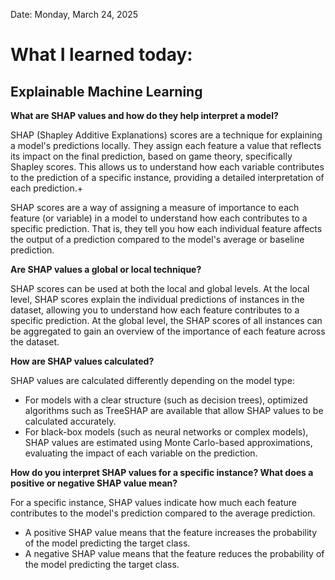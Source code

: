 Date: Monday, March 24, 2025

# What I learned today:

## Explainable Machine Learning

**What are SHAP values and how do they help interpret a model?**

SHAP (Shapley Additive Explanations) scores are a technique for explaining a model's predictions locally. They assign each feature a value that reflects its impact on the final prediction, based on game theory, specifically Shapley scores. This allows us to understand how each variable contributes to the prediction of a specific instance, providing a detailed interpretation of each prediction.+

SHAP scores are a way of assigning a measure of importance to each feature (or variable) in a model to understand how each contributes to a specific prediction. That is, they tell you how each individual feature affects the output of a prediction compared to the model's average or baseline prediction.

**Are SHAP values ​​a global or local technique?**

SHAP scores can be used at both the local and global levels. At the local level, SHAP scores explain the individual predictions of instances in the dataset, allowing you to understand how each feature contributes to a specific prediction. At the global level, the SHAP scores of all instances can be aggregated to gain an overview of the importance of each feature across the dataset.

**How are SHAP values ​​calculated?**

SHAP values ​​are calculated differently depending on the model type:

* For models with a clear structure (such as decision trees), optimized algorithms such as TreeSHAP are available that allow SHAP values ​​to be calculated accurately.
* For black-box models (such as neural networks or complex models), SHAP values ​​are estimated using Monte Carlo-based approximations, evaluating the impact of each variable on the prediction.

**How do you interpret SHAP values ​​for a specific instance? What does a positive or negative SHAP value mean?**

For a specific instance, SHAP values ​​indicate how much each feature contributes to the model's prediction compared to the average prediction.

* A positive SHAP value means that the feature increases the probability of the model predicting the target class.
* A negative SHAP value means that the feature reduces the probability of the model predicting the target class.